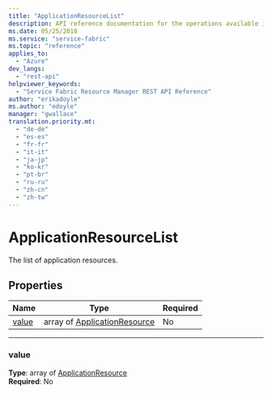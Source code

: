 ```yaml
---
title: "ApplicationResourceList"
description: API reference documentation for the operations available in the ApplicationResourceList REST API.
ms.date: 05/25/2018
ms.service: "service-fabric"
ms.topic: "reference"
applies_to: 
  - "Azure"
dev_langs: 
  - "rest-api"
helpviewer_keywords: 
  - "Service Fabric Resource Manager REST API Reference"
author: "erikadoyle"
ms.author: "edoyle"
manager: "gwallace"
translation.priority.mt: 
  - "de-de"
  - "es-es"
  - "fr-fr"
  - "it-it"
  - "ja-jp"
  - "ko-kr"
  - "pt-br"
  - "ru-ru"
  - "zh-cn"
  - "zh-tw"
---
```

# ApplicationResourceList

The list of application resources.

## Properties
| Name | Type | Required |
| --- | --- | --- |
| [value](#value) | array of [ApplicationResource](sfrp-2017-07-01-preview-model-applicationresource.md) | No |

____
### value
__Type__: array of [ApplicationResource](sfrp-2017-07-01-preview-model-applicationresource.md) <br/>
__Required__: No<br/>
<br/>

